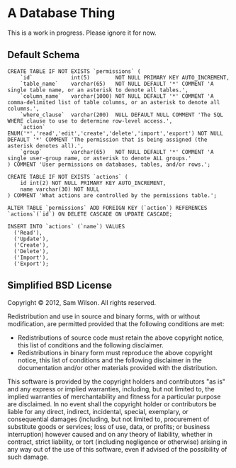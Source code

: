 A Database Thing
================

This is a work in progress.  Please ignore it for now.

Default Schema
--------------

    CREATE TABLE IF NOT EXISTS `permissions` (
        `id`            int(5)        NOT NULL PRIMARY KEY AUTO_INCREMENT,
        `table_name`    varchar(65)   NOT NULL DEFAULT '*' COMMENT 'A single table name, or an asterisk to denote all tables.',
        `column_name`   varchar(1000) NOT NULL DEFAULT '*' COMMENT 'A comma-delimited list of table columns, or an asterisk to denote all columns.',
        `where_clause`  varchar(200)  NULL DEFAULT NULL COMMENT 'The SQL WHERE clause to use to determine row-level access.',
        `action`        ENUM('*','read','edit','create','delete','import','export') NOT NULL DEFAULT '*' COMMENT 'The permission that is being assigned (the asterisk denotes all).',
        `group`         varchar(65)   NOT NULL DEFAULT '*' COMMENT 'A single user-group name, or asterisk to denote ALL groups.'
    ) COMMENT 'User permissions on databases, tables, and/or rows.';

    CREATE TABLE IF NOT EXISTS `actions` (
        id int(2) NOT NULL PRIMARY KEY AUTO_INCREMENT,
        name varchar(30) NOT NULL
    ) COMMENT 'What actions are controlled by the permissions table.';

    ALTER TABLE `permissions` ADD FOREIGN KEY (`action`) REFERENCES `actions`(`id`) ON DELETE CASCADE ON UPDATE CASCADE;

    INSERT INTO `actions` (`name`) VALUES
      ('Read'),
      ('Update'),
      ('Create'),
      ('Delete'),
      ('Import'),
      ('Export');

Simplified BSD License
----------------------

Copyright &copy; 2012, Sam Wilson.  All rights reserved.

Redistribution and use in source and binary forms, with or without modification,
are permitted provided that the following conditions are met:

* Redistributions of source code must retain the above copyright notice, this
  list of conditions and the following disclaimer.
* Redistributions in binary form must reproduce the above copyright notice, this
  list of conditions and the following disclaimer in the documentation and/or
  other materials provided with the distribution.

This software is provided by the copyright holders and contributors "as is" and
any express or implied warranties, including, but not limited to, the implied
warranties of merchantability and fitness for a particular purpose are
disclaimed. In no event shall the copyright holder or contributors be liable for
any direct, indirect, incidental, special, exemplary, or consequential damages
(including, but not limited to, procurement of substitute goods or services;
loss of use, data, or profits; or business interruption) however caused and on
any theory of liability, whether in contract, strict liability, or tort
(including negligence or otherwise) arising in any way out of the use of this
software, even if advised of the possibility of such damage.
